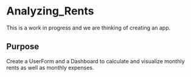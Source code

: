 # Analyzing_Rents
This is a work in progress and we are thinking of creating an app.

## Purpose
Create a UserForm and a Dashboard to calculate and visualize monthly rents as well as monthly expenses.

